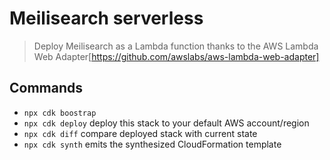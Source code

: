 # Meilisearch serverless

> Deploy Meilisearch as a Lambda function thanks to the AWS Lambda Web Adapter[https://github.com/awslabs/aws-lambda-web-adapter]

## Commands

* `npx cdk boostrap`
* `npx cdk deploy`  deploy this stack to your default AWS account/region
* `npx cdk diff`    compare deployed stack with current state
* `npx cdk synth`   emits the synthesized CloudFormation template
